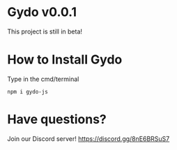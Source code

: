 # Gydo v0.0.1

This project is still in beta!

# How to Install Gydo

Type in the cmd/terminal
```
npm i gydo-js
```

# Have questions?
Join our Discord server!
https://discord.gg/8nE6BRSuS7
